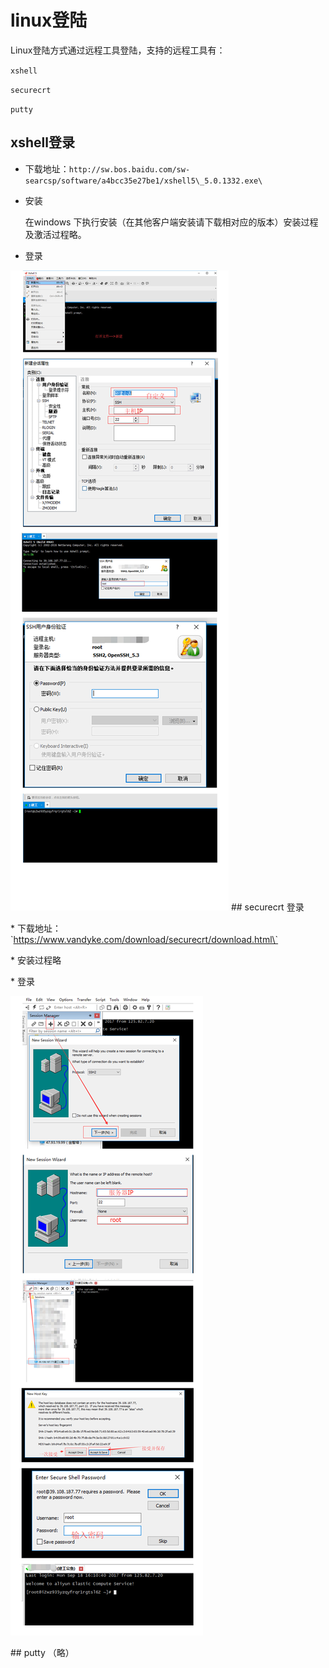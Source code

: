 # linux登陆

Linux登陆方式通过远程工具登陆，支持的远程工具有：

`xshell`

`securecrt`

`putty`

## xshell登录

* 下载地址：`http://sw.bos.baidu.com/sw-searcsp/software/a4bcc35e27be1/xshell5\_5.0.1332.exe\`
* 安装

  在windows 下执行安装（在其他客户端安装请下载相对应的版本）安装过程及激活过程略。

* 登录

![](/assets/xshell.jpg) \#\#  securecrt 登录   



\* 下载地址：\`https://www.vandyke.com/download/securecrt/download.html\`

\* 安装过程略

\* 登录

![](/assets/scrt.jpg)

\#\# putty （略）

